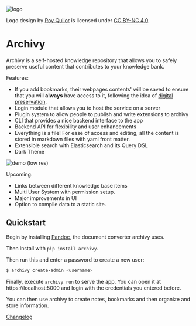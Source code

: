 
![logo](img/logo.png)

Logo design by [Roy Quilor](https://www.quilor.com/) is licensed under [CC BY-NC 4.0](https://creativecommons.org/licenses/by-nc/4.0)

# Archivy

Archivy is a self-hosted knowledge repository that allows you to safely preserve useful content that contributes to your knowledge bank.

Features:

- If you add bookmarks, their webpages contents' will be saved to ensure that you will **always** have access to it, following the idea of [digital preservation](https://jeffhuang.com/designed_to_last/).
- Login module that allows you to host the service on a server
- Plugin system to allow people to publish and write extensions to archivy
- CLI that provides a nice backend interface to the app
- Backend API for flexibility and user enhancements
- Everything is a file! For ease of access and editing, all the content is stored in markdown files with yaml front matter.
- Extensible search with Elasticsearch and its Query DSL
- Dark Theme


![demo (low res)](https://github.com/Uzay-G/archivy/raw/master/archivy.gif)


Upcoming:

- Links between different knowledge base items
- Multi User System with permission setup.
- Major improvements in UI
- Option to compile data to a static site.

## Quickstart

Begin by installing [Pandoc](https://pandoc.org), the document converter archivy uses.

Then install with `pip install archivy`.

Then run this and enter a password to create a new user:

```bash
$ archivy create-admin <username>
```

Finally, execute `archivy run` to serve the app. You can open it at https://localhost:5000 and login with the credentials you entered before.

You can then use archivy to create notes, bookmarks and then organize and store information.


[Changelog](https://github.com/archivy/archivy/releases)
